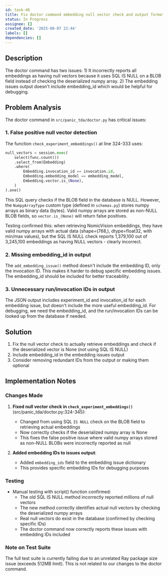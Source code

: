 ```yaml
---
id: task-46
title: Fix doctor command embedding null vector check and output format
status: In Progress
assignee: []
created_date: '2025-08-07 22:44'
labels: []
dependencies: []
---
```


## Description

The doctor command has two issues: 1) It incorrectly reports all embeddings as having null vectors because it uses SQL IS NULL on a BLOB field instead of checking the deserialized numpy array. 2) The embedding issues output doesn't include embedding_id which would be helpful for debugging.

## Problem Analysis

The doctor command in `src/panic_tda/doctor.py` has critical issues:

### 1. False positive null vector detection

The function `check_experiment_embeddings()` at line 324-333 uses:
```python
null_vectors = session.exec(
    select(func.count())
    .select_from(Embedding)
    .where(
        Embedding.invocation_id == invocation.id,
        Embedding.embedding_model == embedding_model,
        Embedding.vector.is_(None),
    )
).one()
```

This SQL query checks if the BLOB field in the database is NULL. However, the `NumpyArrayType` custom type (defined in `schemas.py`) stores numpy arrays as binary data (bytes). Valid numpy arrays are stored as non-NULL BLOB fields, so `vector.is_(None)` will return false positives.

Testing confirmed this: when retrieving NomicVision embeddings, they have valid numpy arrays with actual data (shape=(768,), dtype=float32, with min/max values), but the SQL IS NULL check reports 1,379,100 out of 3,245,100 embeddings as having NULL vectors - clearly incorrect.

### 2. Missing embedding_id in output

The `add_embedding_issue()` method doesn't include the embedding ID, only the invocation ID. This makes it harder to debug specific embedding issues. The embedding_id should be included for better traceability.

### 3. Unnecessary run/invocation IDs in output

The JSON output includes experiment_id and invocation_id for each embedding issue, but doesn't include the more useful embedding_id. For debugging, we need the embedding_id, and the run/invocation IDs can be looked up from the database if needed.

## Solution

1. Fix the null vector check to actually retrieve embeddings and check if the deserialized vector is None (not using SQL IS NULL)
2. Include embedding_id in the embedding issues output  
3. Consider removing redundant IDs from the output or making them optional

## Implementation Notes

### Changes Made

1. **Fixed null vector check in `check_experiment_embeddings()`** (src/panic_tda/doctor.py:324-345):
   - Changed from using SQL `IS NULL` check on the BLOB field to retrieving actual embeddings
   - Now correctly checks if the deserialized numpy array is None
   - This fixes the false positive issue where valid numpy arrays stored as non-NULL BLOBs were incorrectly reported as null

2. **Added embedding IDs to issues output**:
   - Added `embedding_ids` field to the embedding issue dictionary
   - This provides specific embedding IDs for debugging purposes

### Testing

- Manual testing with script() function confirmed:
  - The old SQL IS NULL method incorrectly reported millions of null vectors
  - The new method correctly identifies actual null vectors by checking the deserialized numpy arrays
  - Real null vectors do exist in the database (confirmed by checking specific IDs)
  - The doctor command now correctly reports these issues with embedding IDs included

### Note on Test Suite

The full test suite is currently failing due to an unrelated Ray package size issue (exceeds 512MB limit). This is not related to our changes to the doctor command.
